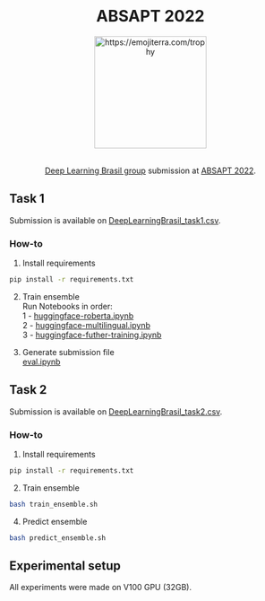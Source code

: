 <br />
<div align="center">
    <h1 align="center">ABSAPT 2022</h1>
    <img src="https://images.emojiterra.com/twitter/v14.0/512px/1f3c6.png" alt="https://emojiterra.com/trophy" width="200">
  
  <br />
 
  <br />
  
  [Deep Learning Brasil group](https://www.linkedin.com/company/inteligencia-artificial-deep-learning-brasil) submission at [ABSAPT 2022](https://sites.google.com/inf.ufpel.edu.br/absapt2022/).
</div>

## Task 1

Submission is available on [DeepLearningBrasil_task1.csv](DeepLearningBrasil_task1.csv).
### How-to
1. Install requirements
```bash
pip install -r requirements.txt
```
2. Train ensemble  
Run Notebooks in order:   
1 - [huggingface-roberta.ipynb](ATE/DeepLearningBrasil_task1.csv)   
2 - [huggingface-multilingual.ipynb](ATE/huggingface-multilingual.ipynb)    
3 - [huggingface-futher-training.ipynb](ATE/huggingface-futher-training.ipynb)    

3. Generate submission file   
[eval.ipynb](ATE/eval.ipynb)   


## Task 2

Submission is available on [DeepLearningBrasil_task2.csv](DeepLearningBrasil_task2.csv).
### How-to
1. Install requirements
```bash
pip install -r requirements.txt
```
2. Train ensemble
```bash
bash train_ensemble.sh
```
4. Predict ensemble
```bash
bash predict_ensemble.sh
```
## Experimental setup
All experiments were made on V100 GPU (32GB).
